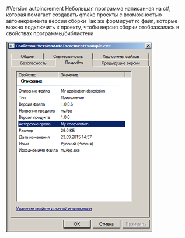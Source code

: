 #Version autoincrement
Небольшая программа написанная на c#, которая помагает создавать qmake проекты с возможностью автоинкремента версии сборки
Так же формирует rc файл, которые можно подключить к проекту, чтобы версия сборки отображалась в свойствах программы/библиотеки

![My image](img1.png)
